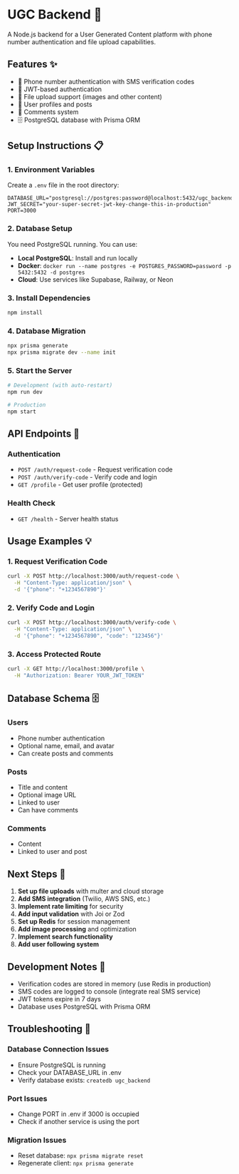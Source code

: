 # UGC Backend 🚀

A Node.js backend for a User Generated Content platform with phone number authentication and file upload capabilities.

## Features ✨

- 📱 Phone number authentication with SMS verification codes
- 🔐 JWT-based authentication
- 📸 File upload support (images and other content)
- 👥 User profiles and posts
- 💬 Comments system
- 🗄️ PostgreSQL database with Prisma ORM

## Setup Instructions 📋

### 1. Environment Variables
Create a `.env` file in the root directory:

```env
DATABASE_URL="postgresql://postgres:password@localhost:5432/ugc_backend"
JWT_SECRET="your-super-secret-jwt-key-change-this-in-production"
PORT=3000
```

### 2. Database Setup
You need PostgreSQL running. You can use:
- **Local PostgreSQL**: Install and run locally
- **Docker**: `docker run --name postgres -e POSTGRES_PASSWORD=password -p 5432:5432 -d postgres`
- **Cloud**: Use services like Supabase, Railway, or Neon

### 3. Install Dependencies
```bash
npm install
```

### 4. Database Migration
```bash
npx prisma generate
npx prisma migrate dev --name init
```

### 5. Start the Server
```bash
# Development (with auto-restart)
npm run dev

# Production
npm start
```

## API Endpoints 📡

### Authentication
- `POST /auth/request-code` - Request verification code
- `POST /auth/verify-code` - Verify code and login
- `GET /profile` - Get user profile (protected)

### Health Check
- `GET /health` - Server health status

## Usage Examples 💡

### 1. Request Verification Code
```bash
curl -X POST http://localhost:3000/auth/request-code \
  -H "Content-Type: application/json" \
  -d '{"phone": "+1234567890"}'
```

### 2. Verify Code and Login
```bash
curl -X POST http://localhost:3000/auth/verify-code \
  -H "Content-Type: application/json" \
  -d '{"phone": "+1234567890", "code": "123456"}'
```

### 3. Access Protected Route
```bash
curl -X GET http://localhost:3000/profile \
  -H "Authorization: Bearer YOUR_JWT_TOKEN"
```

## Database Schema 🗄️

### Users
- Phone number authentication
- Optional name, email, and avatar
- Can create posts and comments

### Posts
- Title and content
- Optional image URL
- Linked to user
- Can have comments

### Comments
- Content
- Linked to user and post

## Next Steps 🎯

1. **Set up file uploads** with multer and cloud storage
2. **Add SMS integration** (Twilio, AWS SNS, etc.)
3. **Implement rate limiting** for security
4. **Add input validation** with Joi or Zod
5. **Set up Redis** for session management
6. **Add image processing** and optimization
7. **Implement search functionality**
8. **Add user following system**

## Development Notes 📝

- Verification codes are stored in memory (use Redis in production)
- SMS codes are logged to console (integrate real SMS service)
- JWT tokens expire in 7 days
- Database uses PostgreSQL with Prisma ORM

## Troubleshooting 🔧

### Database Connection Issues
- Ensure PostgreSQL is running
- Check your DATABASE_URL in .env
- Verify database exists: `createdb ugc_backend`

### Port Issues
- Change PORT in .env if 3000 is occupied
- Check if another service is using the port

### Migration Issues
- Reset database: `npx prisma migrate reset`
- Regenerate client: `npx prisma generate` 